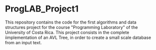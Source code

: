 # ProgLAB_Project1
This repository contains the code for the first algorithms and data structures project for the course "Programming Laboratory" of the University of Costa Rica. This project consists in the complete iimplementation of an AVL Tree, in order to create a small scale database from an input text.
